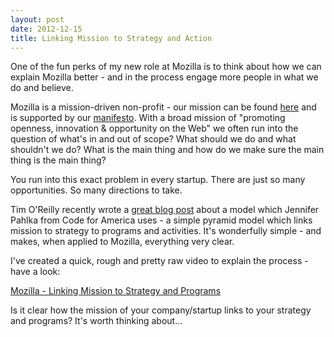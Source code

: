 ```yaml
---
layout: post
date: 2012-12-15
title: Linking Mission to Strategy and Action
---
```

One of the fun perks of my new role at Mozilla is to think about how we can explain Mozilla better - and in the process engage more people in what we do and believe.

Mozilla is a mission-driven non-profit - our mission can be found [here](https://www.mozilla.org/en-US/mission/) and is supported by our [manifesto](https://www.mozilla.org/about/manifesto.en.html). With a broad mission of "promoting openness, innovation & opportunity on the Web" we often run into the question of what's in and out of scope? What should we do and what shouldn't we do? What is the main thing and how do we make sure the main thing is the main thing?

You run into this exact problem in every startup. There are just so many opportunities. So many directions to take.

Tim O'Reilly recently wrote a [great blog post](http://www.linkedin.com/today/post/article/20121119193311-16553-linking-mission-to-strategy-and-action) about a model which Jennifer Pahlka from Code for America uses - a simple pyramid model which links mission to strategy to programs and activities. It's wonderfully simple - and makes, when applied to Mozilla, everything very clear.

I've created a quick, rough and pretty raw video to explain the process - have a look:

[Mozilla - Linking Mission to Strategy and Programs](http://f.cl.ly/items/3j2n2M0d1Z2g1A3D3M3U/Mozilla_Pyramid_v2.mp4)

Is it clear how the mission of your company/startup links to your strategy and programs? It's worth thinking about…